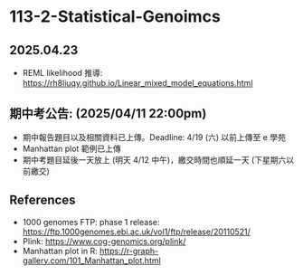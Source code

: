 # 113-2-Statistical-Genoimcs

## 2025.04.23
* REML likelihood 推導: https://rh8liuqy.github.io/Linear_mixed_model_equations.html 

## 期中考公告: (2025/04/11 22:00pm) 
- 期中報告題目以及相關資料已上傳。Deadline: 4/19 (六) 以前上傳至 e 學苑
- Manhattan plot 範例已上傳
- 期中考題目延後一天放上 (明天 4/12 中午)，繳交時間也順延一天 (下星期六以前繳交)


## References
* 1000 genomes FTP: phase 1 release: https://ftp.1000genomes.ebi.ac.uk/vol1/ftp/release/20110521/
* Plink: https://www.cog-genomics.org/plink/
* Manhattan plot in R: https://r-graph-gallery.com/101_Manhattan_plot.html
